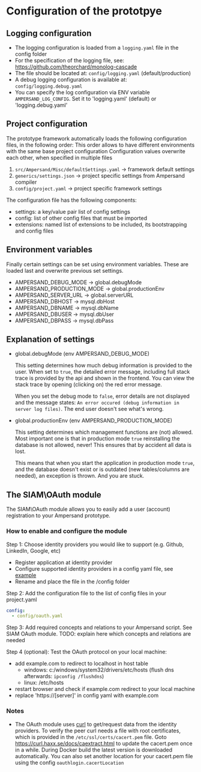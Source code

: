 # Configuration of the prototpye

## Logging configuration
* The logging configuration is loaded from a `logging.yaml` file in the config folder
* For the specification of the logging file, see: https://github.com/theorchard/monolog-cascade
* The file should be located at: `config/logging.yaml` (default/production)
* A debug logging configuration is available at: `config/logging.debug.yaml`
* You can specify the log configuration via ENV variable `AMPERSAND_LOG_CONFIG`. Set it to 'logging.yaml' (default) or 'logging.debug.yaml'

## Project configuration
The prototype framework automatically loads the following configuration files, in the following order:
This order allows to have different environments with the same base project configuration
Configuration values overwrite each other, when specified in multiple files

1. `src/Ampersand/Misc/defaultSettings.yaml` -> framework default settings
2. `generics/settings.json` -> project specific settings from Ampersand compiler
3. `config/project.yaml` -> project specific framework settings

The configuration file has the following components:
* settings: a key/value pair list of config settings
* config: list of other config files that must be imported
* extensions: named list of extensions to be included, its bootstrapping and config files

## Environment variables
Finally certain settings can be set using environment variables.
These are loaded last and overwrite previous set settings.
* AMPERSAND_DEBUG_MODE -> global.debugMode
* AMPERSAND_PRODUCTION_MODE -> global.productionEnv
* AMPERSAND_SERVER_URL -> global.serverURL
* AMPERSAND_DBHOST -> mysql.dbHost
* AMPERSAND_DBNAME -> mysql.dbName
* AMPERSAND_DBUSER -> mysql.dbUser
* AMPERSAND_DBPASS -> mysql.dbPass

## Explanation of settings

* global.debugMode (env AMPERSAND_DEBUG_MODE)
  
  This setting determines how much debug information is provided to the user. When set to `true`, the detailed error message, including full stack trace is provided by the api and shown in the frontend. You can view the stack trace by opening (clicking on) the red error message.
  
  When you set the debug mode to `false`, error details are not displayed and the message states: `An error occured (debug information in server log files)`. The end user doesn't see what's wrong.

* global.productionEnv (env AMPERSAND_PRODUCTION_MODE)
  
  This setting determines which management functions are (not) allowed. Most important one is that in production mode `true` reinstalling the database is not allowed, never! This ensures that by accident all data is lost.
  
  This means that when you start the application in production mode `true`, and the database doesn't exist or is outdated (new tables/columns are needed), an exception is thrown. And you are stuck.

## The SIAM\OAuth module
The SIAM\OAuth module allows you to easily add a user (account) registration to your Ampersand prototype.

### How to enable and configure the module
Step 1: Choose identity providers you would like to support (e.g. Github, LinkedIn, Google, etc)
  * Register application at identity provider
  * Configure supported identity providers in a config yaml file, see [example](./oauth.sample.yaml)
  * Rename and place the file in the /config folder

Step 2: Add the configuration file to the list of config files in your project.yaml
  ```yaml
  config:
    - config/oauth.yaml
  ```

Step 3: Add required concepts and relations to your Ampersand script. See SIAM OAuth module.
  TODO: explain here which concepts and relations are needed

Step 4 (optional): Test the OAuth protocol on your local machine:
  * add example.com to redirect to localhost in host table
    * windows: c:/windows/system32/drivers/etc/hosts (flush dns afterwards: `ipconfig /flushdns`)
    * linux: /etc/hosts
  * restart browser and check if example.com redirect to your local machine
  * replace 'https://[server]' in config yaml with example.com

### Notes
* The OAuth module uses [curl](http://php.net/manual/en/book.curl.php) to get/request data from the identity providers. To verify the peer curl needs a file with root certificates, which is provided in the `/etc/ssl/certs/cacert.pem` file. Goto https://curl.haxx.se/docs/caextract.html to update the cacert.pem once in a while. During Docker build the latest version is downloaded automatically. You can also set another location for your cacert.pem file using the config `oauthlogin.cacertLocation`